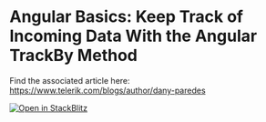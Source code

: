 # Angular Basics: Keep Track of Incoming Data With the Angular TrackBy Method

Find the associated article here: https://www.telerik.com/blogs/author/dany-paredes

[![Open in StackBlitz](https://developer.stackblitz.com/img/open_in_stackblitz.svg)](https://stackblitz.com/github/danywalls/track-by-angular)
